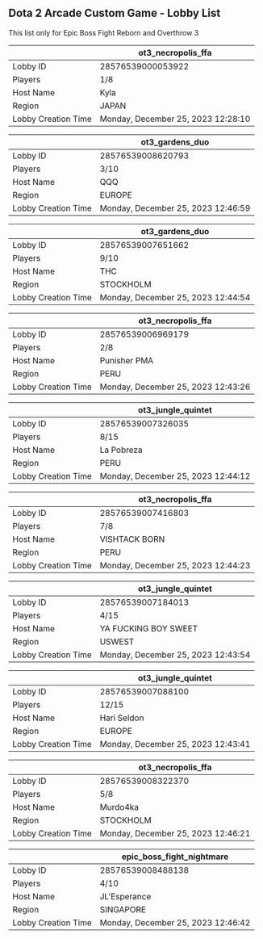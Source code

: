 ## Dota 2 Arcade Custom Game - Lobby List

This list only for Epic Boss Fight Reborn and Overthrow 3

|  | ot3_necropolis_ffa |
| ------ | ------ |
| Lobby ID | 28576539000053922 |
| Players | 1/8 |
| Host Name | Kyla |
| Region | JAPAN |
| Lobby Creation Time | Monday, December 25, 2023 12:28:10 |


|  | ot3_gardens_duo |
| ------ | ------ |
| Lobby ID | 28576539008620793 |
| Players | 3/10 |
| Host Name | QQQ |
| Region | EUROPE |
| Lobby Creation Time | Monday, December 25, 2023 12:46:59 |


|  | ot3_gardens_duo |
| ------ | ------ |
| Lobby ID | 28576539007651662 |
| Players | 9/10 |
| Host Name | THC |
| Region | STOCKHOLM |
| Lobby Creation Time | Monday, December 25, 2023 12:44:54 |


|  | ot3_necropolis_ffa |
| ------ | ------ |
| Lobby ID | 28576539006969179 |
| Players | 2/8 |
| Host Name | Punisher PMA |
| Region | PERU |
| Lobby Creation Time | Monday, December 25, 2023 12:43:26 |


|  | ot3_jungle_quintet |
| ------ | ------ |
| Lobby ID | 28576539007326035 |
| Players | 8/15 |
| Host Name | La Pobreza |
| Region | PERU |
| Lobby Creation Time | Monday, December 25, 2023 12:44:12 |


|  | ot3_necropolis_ffa |
| ------ | ------ |
| Lobby ID | 28576539007416803 |
| Players | 7/8 |
| Host Name | VISHTACK BORN |
| Region | PERU |
| Lobby Creation Time | Monday, December 25, 2023 12:44:23 |


|  | ot3_jungle_quintet |
| ------ | ------ |
| Lobby ID | 28576539007184013 |
| Players | 4/15 |
| Host Name | YA FUCKING BOY SWEET |
| Region | USWEST |
| Lobby Creation Time | Monday, December 25, 2023 12:43:54 |


|  | ot3_jungle_quintet |
| ------ | ------ |
| Lobby ID | 28576539007088100 |
| Players | 12/15 |
| Host Name | Hari Seldon |
| Region | EUROPE |
| Lobby Creation Time | Monday, December 25, 2023 12:43:41 |


|  | ot3_necropolis_ffa |
| ------ | ------ |
| Lobby ID | 28576539008322370 |
| Players | 5/8 |
| Host Name | Murdo4ka |
| Region | STOCKHOLM |
| Lobby Creation Time | Monday, December 25, 2023 12:46:21 |


|  | epic_boss_fight_nightmare |
| ------ | ------ |
| Lobby ID | 28576539008488138 |
| Players | 4/10 |
| Host Name | JL'Esperance |
| Region | SINGAPORE |
| Lobby Creation Time | Monday, December 25, 2023 12:46:42 |


